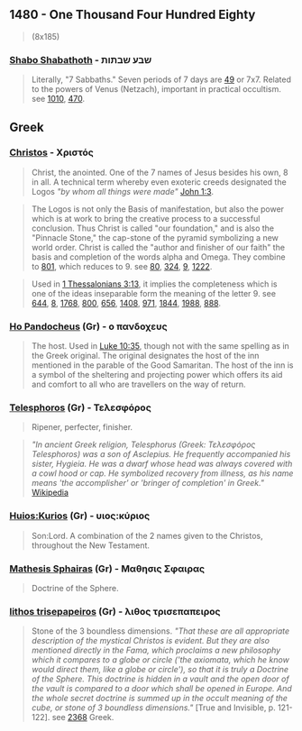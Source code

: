 ## 1480 - One Thousand Four Hundred Eighty
> (8x185)

### [Shabo Shabathoth](/keys/ShBO.ShBThVTh) - שבע שבתות
> Literally, "7 Sabbaths." Seven periods of 7 days are [49](49) or 7x7. Related to the powers of Venus (Netzach), important in practical occultism. see [1010](1010), [470](470).

## Greek

### [Christos](/greek?word=) - Χριστός
> Christ, the anointed. One of the 7 names of Jesus besides his own, 8 in all. A technical term whereby even exoteric creeds designated the Logos *"by whom all things were made"* [John 1:3](http://biblehub.com/john/1-3.htm).

> The Logos is not only the Basis of manifestation, but also the power which is at work to bring the creative process to a successful conclusion. Thus Christ is called "our foundation," and is also the "Pinnacle Stone," the cap-stone of the pyramid symbolizing a new world order. Christ is called the "author and finisher of our faith" the basis and completion of the words alpha and Omega. They combine to [801](801), which reduces to 9. see [80](80), [324](324), [9](9), [1222](1222).

> Used in [1 Thessalonians 3:13](http://biblehub.com/1_thessalonians/3-13.htm), it implies the completeness which is one of the ideas inseparable form the meaning of the letter 9. see [644](644), [8](8), [1768](1768), [800](800), [656](656), [1408](1408), [971](971), [1844](1844), [1988](1988), [888](888).

### [Ho Pandocheus](/greek?word=o+pandocheus) (Gr) - ο πανδοχευς
> The host. Used in [Luke 10:35](http://biblehub.com/luke/10-35.htm), though not with the same spelling as in the Greek original. The original designates the host of the inn mentioned in the parable of the Good Samaritan. The host of the inn is a symbol of the sheltering and projecting power which offers its aid and comfort to all who are travellers on the way of return.

### [Telesphoros](/greek?word=) (Gr) - Τελεσφόρος
> Ripener, perfecter, finisher.

> *"In ancient Greek religion, Telesphorus (Greek: Τελεσφόρος Telesphoros) was a son of Asclepius. He frequently accompanied his sister, Hygieia. He was a dwarf whose head was always covered with a cowl hood or cap. He symbolized recovery from illness, as his name means 'the accomplisher' or 'bringer of completion' in Greek."* [Wikipedia](https://en.wikipedia.org/wiki/Telesphorus_%28mythology%29)

### [Huios:Kurios](/greek?word=uios.kurios) (Gr) - υιος:κύριος
> Son:Lord. A combination of the 2 names given to the Christos, throughout the New Testament.

### [Mathesis Sphairas](/greek?word=mathhsis.sphairas) (Gr) - Μαθησις Σφαιρας
> Doctrine of the Sphere.

### [lithos trisepapeiros](/greek?word=lithos+trisepapeiros) (Gr) - λιθος τρισεπαπειρος
> Stone of the 3 boundless dimensions. *"That these are all appropriate description of the mystical Christos is evident. But they are also mentioned directly in the Fama, which proclaims a new philosophy which it compares to a globe or circle ('the axiomata, which he know would direct them, like a globe or circle'), so that it is truly a Doctrine of the Sphere. This doctrine is hidden in a vault and the open door of the vault is compared to a door which shall be opened in Europe. And the whole secret doctrine is summed up in the occult meaning of the cube, or stone of 3 boundless dimensions."* [True and Invisible, p. 121-122]. see [2368](2368) Greek.
